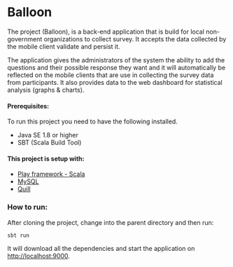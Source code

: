   # Balloon 
  
  The project (Balloon), is a back-end application that is build for local non-government organizations
  to collect survey. It accepts the data collected by the mobile client validate and
  persist it.
  
  The application gives the administrators of the system the ability to add the questions
  and their possible response they want and it will automatically be reflected on the
   mobile clients that are use in collecting the survey data from participants.
   It also provides data to the web dashboard for statistical analysis (graphs & charts).
  
  #### Prerequisites:
  To run this project you need to have the following installed.
  * Java SE 1.8 or higher
  * SBT (Scala Build Tool)
  
  #### This project is setup with:
  * [Play framework - Scala](https://www.playframework.com/)
  * [MySQL](https://dev.mysql.com/) 
  * [Quill](https://dev.mysql.com/)
  

  ### How to run:
  After cloning the project, change into the parent directory and then run: 
  
    sbt run
  
  It will download all the dependencies and start the application on [http://localhost:9000](http://localhost:9000).
